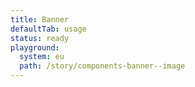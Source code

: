 ```yaml
---
title: Banner
defaultTab: usage
status: ready
playground:
  system: eu
  path: /story/components-banner--image
---
```

